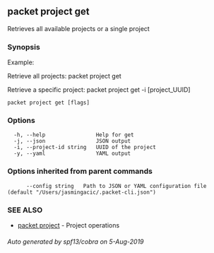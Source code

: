 ## packet project get

Retrieves all available projects or a single project

### Synopsis

Example:

Retrieve all projects:
packet project get
  
Retrieve a specific project:
packet project get -i [project_UUID]

	

```
packet project get [flags]
```

### Options

```
  -h, --help                Help for get
  -j, --json                JSON output
  -i, --project-id string   UUID of the project
  -y, --yaml                YAML output
```

### Options inherited from parent commands

```
      --config string   Path to JSON or YAML configuration file (default "/Users/jasmingacic/.packet-cli.json")
```

### SEE ALSO

* [packet project](packet_project.md)	 - Project operations

###### Auto generated by spf13/cobra on 5-Aug-2019
